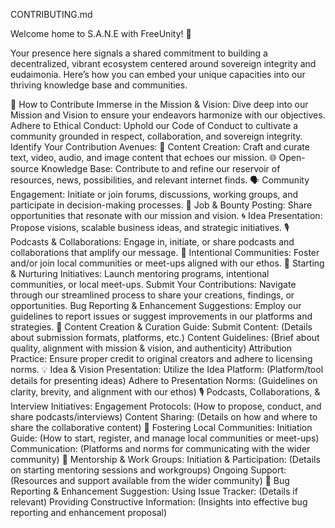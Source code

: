 CONTRIBUTING.md

Welcome home to S.A.N.E with FreeUnity! 🌱

Your presence here signals a shared commitment to building a decentralized, vibrant ecosystem centered around sovereign integrity and eudaimonia. Here’s how you can embed your unique capacities into our thriving knowledge base and communities.

🤝 How to Contribute
Immerse in the Mission & Vision: Dive deep into our Mission and Vision to ensure your endeavors harmonize with our objectives.
Adhere to Ethical Conduct: Uphold our Code of Conduct to cultivate a community grounded in respect, collaboration, and sovereign integrity.
Identify Your Contribution Avenues:
📝 Content Creation: Craft and curate text, video, audio, and image content that echoes our mission.
🌐 Open-source Knowledge Base: Contribute to and refine our reservoir of resources, news, possibilities, and relevant internet finds.
🗣️ Community Engagement: Initiate or join forums, discussions, working groups, and participate in decision-making processes.
💼 Job & Bounty Posting: Share opportunities that resonate with our mission and vision.
🌀 Idea Presentation: Propose visions, scalable business ideas, and strategic initiatives.
🎙️ Podcasts & Collaborations: Engage in, initiate, or share podcasts and collaborations that amplify our message.
🏡 Intentional Communities: Foster and/or join local communities or meet-ups aligned with our ethos.
🚀 Starting & Nurturing Initiatives: Launch mentoring programs, intentional communities, or local meet-ups.
Submit Your Contributions: Navigate through our streamlined process to share your creations, findings, or opportunities.
Bug Reporting & Enhancement Suggestions: Employ our guidelines to report issues or suggest improvements in our platforms and strategies.
📝 Content Creation & Curation Guide:
Submit Content: (Details about submission formats, platforms, etc.)
Content Guidelines: (Brief about quality, alignment with mission & vision, and authenticity)
Attribution Practice: Ensure proper credit to original creators and adhere to licensing norms.
💡 Idea & Vision Presentation:
Utilize the Idea Platform: (Platform/tool details for presenting ideas)
Adhere to Presentation Norms: (Guidelines on clarity, brevity, and alignment with our ethos)
🎙️ Podcasts, Collaborations, & Interview Initiatives:
Engagement Protocols: (How to propose, conduct, and share podcasts/interviews)
Content Sharing: (Details on how and where to share the collaborative content)
🏡 Fostering Local Communities:
Initiation Guide: (How to start, register, and manage local communities or meet-ups)
Communication: (Platforms and norms for communicating with the wider community)
🚀 Mentorship & Work Groups:
Initiation & Participation: (Details on starting mentoring sessions and workgroups)
Ongoing Support: (Resources and support available from the wider community)
🐛 Bug Reporting & Enhancement Suggestion:
Using Issue Tracker: (Details if relevant)
Providing Constructive Information: (Insights into effective bug reporting and enhancement proposal)
